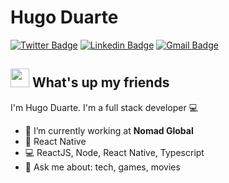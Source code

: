 # Hugo Duarte 
[![Twitter Badge](https://img.shields.io/badge/-@fhugoduarte-1ca0f1?style=flat-square&labelColor=1ca0f1&logo=twitter&logoColor=white&link=https://twitter.com/fhugoduarte)](https://twitter.com/fhugoduarte) [![Linkedin Badge](https://img.shields.io/badge/-HugoDuarte-blue?style=flat-square&logo=Linkedin&logoColor=white&link=https://www.linkedin.com/in/hugo-duarte-3392bb153/)](https://www.linkedin.com/in/hugo-duarte-3392bb153/) 
[![Gmail Badge](https://img.shields.io/badge/-fhugoduarte@gmail.com-c14438?style=flat-square&logo=Gmail&logoColor=white&link=mailto:fhugoduarte@gmail.com)](mailto:fhugoduarte@gmail.com)

## <img src="https://media.giphy.com/media/hvRJCLFzcasrR4ia7z/giphy.gif" width="30px"> What's up my friends
I'm Hugo Duarte.
I'm a full stack developer :computer:

- :rocket:   I’m currently working at **Nomad Global**
- :purple_heart:   React Native
- :computer:   ReactJS, Node, React Native, Typescript
- 💬   Ask me about: tech, games, movies

